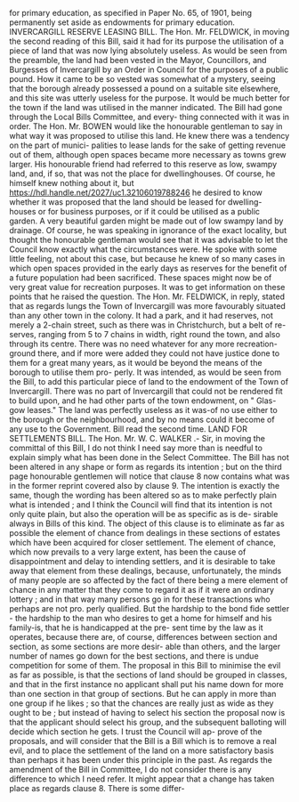 for primary education, as specified in Paper No. 65, of 1901, being permanently set aside as endowments for primary education. INVERCARGILL RESERVE LEASING BILL. The Hon. Mr. FELDWICK, in moving the second reading of this Bill, said it had for its purpose the utilisation of a piece of land that was now lying absolutely useless. As would be seen from the preamble, the land had been vested in the Mayor, Councillors, and Burgesses of Invercargill by an Order in Council for the purposes of a public pound. How it came to be so vested was somewhat of a mystery, seeing that the borough already possessed a pound on a suitable site elsewhere, and this site was utterly useless for the purpose. It would be much better for the town if the land was utilised in the manner indicated. The Bill had gone through the Local Bills Committee, and every- thing connected with it was in order. The Hon. Mr. BOWEN would like the honourable gentleman to say in what way it was proposed to utilise this land. He knew there was a tendency on the part of munici- palities to lease lands for the sake of getting revenue out of them, although open spaces became more necessary as towns grew larger. His honourable friend had referred to this reserve as low, swampy land, and, if so, that was not the place for dwellinghouses. Of course, he himself knew nothing about it, but https://hdl.handle.net/2027/uc1.32106019788246 he desired to know whether it was proposed that the land should be leased for dwelling- houses or for business purposes, or if it could be utilised as a public garden. A very beautiful garden might be made out of low swampy land by drainage. Of course, he was speaking in ignorance of the exact locality, but thought the honourable gentleman would see that it was advisable to let the Council know exactly what the circumstances were. He spoke with some little feeling, not about this case, but because he knew of so many cases in which open spaces provided in the early days as reserves for the benefit of a future population had been sacrificed. These spaces might now be of very great value for recreation purposes. It was to get information on these points that he raised the question. The Hon. Mr. FELDWICK, in reply, stated that as regards lungs the Town of Invercargill was more favourably situated than any other town in the colony. It had a park, and it had reserves, not merely a 2-chain street, such as there was in Christchurch, but a belt of re- serves, ranging from 5 to 7 chains in width, right round the town, and also through its centre. There was no need whatever for any more recreation-ground there, and if more were added they could not have justice done to them for a great many years, as it would be beyond the means of the borough to utilise them pro- perly. It was intended, as would be seen from the Bill, to add this particular piece of land to the endowment of the Town of Invercargill. There was no part of Invercargill that could not be rendered fit to build upon, and he had other parts of the town endowment, on " Glas- gow leases." The land was perfectly useless as it was-of no use either to the borough or the neighbourhood, and by no means could it become of any use to the Government. Bill read the second time. LAND FOR SETTLEMENTS BILL. The Hon. Mr. W. C. WALKER .- Sir, in moving the committal of this Bill, I do not think I need say more than is needful to explain simply what has been done in the Select Committee. The Bill has not been altered in any shape or form as regards its intention ; but on the third page honourable gentlemen will notice that clause 8 now contains what was in the former reprint covered also by clause 9. The intention is exactly the same, though the wording has been altered so as to make perfectly plain what is intended ; and I think the Council will find that its intention is not only quite plain, but also the operation will be as specific as is de- sirable always in Bills of this kind. The object of this clause is to eliminate as far as possible the element of chance from dealings in these sections of estates which have been acquired for closer settlement. The element of chance, which now prevails to a very large extent, has been the cause of disappointment and delay to intending settlers, and it is desirable to take away that element from these dealings, because, unfortunately, the minds of many people are so affected by the fact of there being a mere element of chance in any matter that they come to regard it as if it were an ordinary lottery ; and in that way many persons go in for these transactions who perhaps are not pro. perly qualified. But the hardship to the bond fide settler - the hardship to the man who desires to get a home for himself and his family-is, that he is handicapped at the pre- sent time by the law as it operates, because there are, of course, differences between section and section, as some sections are more desir- able than others, and the larger number of names go down for the best sections, and there is undue competition for some of them. The proposal in this Bill to minimise the evil as far as possible, is that the sections of land should be grouped in classes, and that in the first instance no applicant shall put his name down for more than one section in that group of sections. But he can apply in more than one group if he likes ; so that the chances are really just as wide as they ought to be ; but instead of having to select his section the proposal now is that the applicant should select his group, and the subsequent balloting will decide which section he gets. I trust the Council will ap- prove of the proposals, and will consider that the Bill is a Bill which is to remove a real evil, and to place the settlement of the land on a more satisfactory basis than perhaps it has been under this principle in the past. As regards the amendment of the Bill in Committee, I do not consider there is any difference to which I need refer. It might appear that a change has taken place as regards clause 8. There is some differ- 